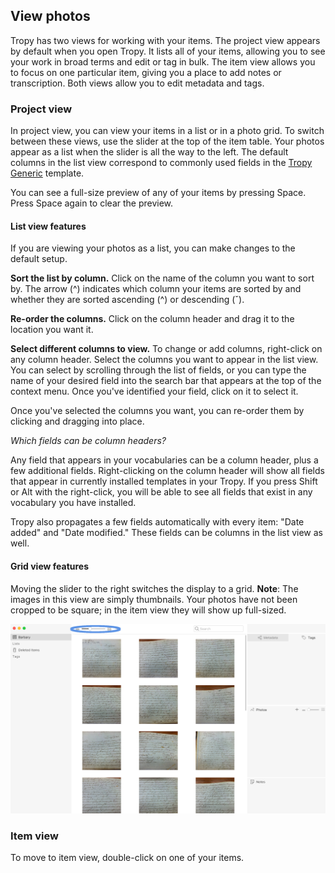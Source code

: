 ## View photos

Tropy has two views for working with your items. The project view appears by default when you open Tropy. It lists all of your items, allowing you to see your work in broad terms and edit or tag in bulk. The item view allows you to focus on one particular item, giving you a place to add notes or transcription. Both views allow you to edit metadata and tags.

### Project view

In project view, you can view your items in a list or in a photo grid. To switch between these views, use the slider at the top of the item table. Your photos appear as a list when the slider is all the way to the left. The default columns in the list view correspond to commonly used fields in the [Tropy Generic](//beginning/metadata.md) template.

You can see a full-size preview of any of your items by pressing Space. Press Space again to clear the preview.



#### List view features
If you are viewing your photos as a list, you can make changes to the default setup.

**Sort the list by column.** Click on the name of the column you want to sort by. The arrow \(^\) indicates which column your items are sorted by and whether they are sorted ascending \(^\) or descending \(ˇ\).

**Re-order the columns.** Click on the column header and drag it to the location you want it.

**Select different columns to view.** To change or add columns, right-click on any column header. Select the columns you want to appear in the list view. You can select by scrolling through the list of fields, or you can type the name of your desired field into the search bar that appears at the top of the context menu. Once you've identified your field, click on it to select it.

Once you've selected the columns you want, you can re-order them by clicking and dragging into place. 

*Which fields can be column headers?*

Any field that appears in your vocabularies can be a column header, plus a few additional fields. Right-clicking on the column header will show all fields that appear in currently installed templates in your Tropy. If you press Shift or Alt with the right-click, you will be able to see all fields that exist in any vocabulary you have installed. 

Tropy also propagates a few fields automatically with every item: "Date added" and "Date modified." These fields can be columns in the list view as well. 

#### Grid view features

Moving the slider to the right switches the display to a grid. **Note**: The images in this view are simply thumbnails. Your photos have not been cropped to be square; in the item view they will show up full-sized.

![](/assets/grid-view-slider.png)





### Item view

To move to item view, double-click on one of your items.

